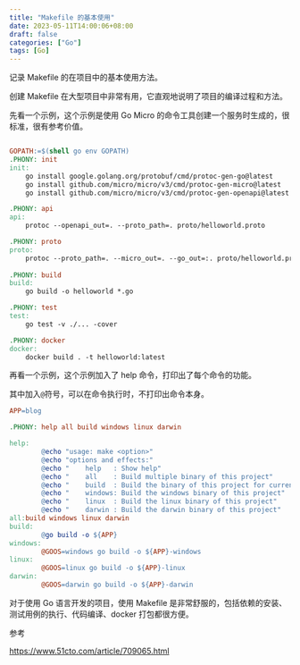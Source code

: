 ```yaml
---
title: "Makefile 的基本使用"
date: 2023-05-11T14:00:06+08:00
draft: false
categories: ["Go"]
tags: [Go]
---
```

记录 Makefile 的在项目中的基本使用方法。
<!--more-->

创建 Makefile 在大型项目中非常有用，它直观地说明了项目的编译过程和方法。

先看一个示例，这个示例是使用 Go Micro 的命令工具创建一个服务时生成的，很标准，很有参考价值。
```makefile

GOPATH:=$(shell go env GOPATH)
.PHONY: init
init:
	go install google.golang.org/protobuf/cmd/protoc-gen-go@latest
	go install github.com/micro/micro/v3/cmd/protoc-gen-micro@latest
	go install github.com/micro/micro/v3/cmd/protoc-gen-openapi@latest

.PHONY: api
api:
	protoc --openapi_out=. --proto_path=. proto/helloworld.proto

.PHONY: proto
proto:
	protoc --proto_path=. --micro_out=. --go_out=:. proto/helloworld.proto
	
.PHONY: build
build:
	go build -o helloworld *.go

.PHONY: test
test:
	go test -v ./... -cover

.PHONY: docker
docker:
	docker build . -t helloworld:latest
```


再看一个示例，这个示例加入了 help 命令，打印出了每个命令的功能。

其中加入`@`符号，可以在命令执行时，不打印出命令本身。
```makefile
APP=blog

.PHONY: help all build windows linux darwin

help:
        @echo "usage: make <option>"
        @echo "options and effects:"
        @echo "    help   : Show help"
        @echo "    all    : Build multiple binary of this project"
        @echo "    build  : Build the binary of this project for current platform"
        @echo "    windows: Build the windows binary of this project"
        @echo "    linux  : Build the linux binary of this project"
        @echo "    darwin : Build the darwin binary of this project"
all:build windows linux darwin
build:
        @go build -o ${APP}
windows:
        @GOOS=windows go build -o ${APP}-windows
linux:
        @GOOS=linux go build -o ${APP}-linux
darwin:
        @GOOS=darwin go build -o ${APP}-darwin
```

对于使用 Go 语言开发的项目，使用 Makefile 是非常舒服的，包括依赖的安装、测试用例的执行、代码编译、docker 打包都很方便。


参考

https://www.51cto.com/article/709065.html